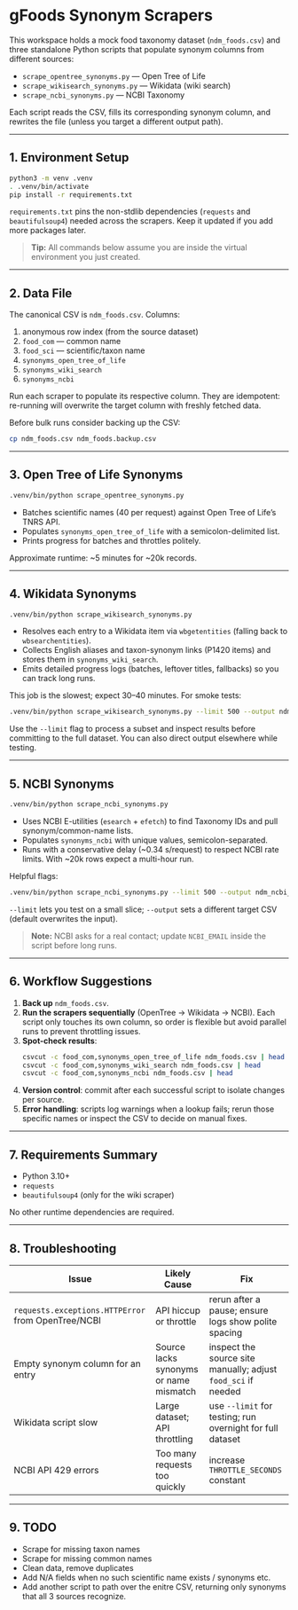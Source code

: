 # gFoods Synonym Scrapers

This workspace holds a mock food taxonomy dataset (`ndm_foods.csv`) and three standalone Python scripts that populate synonym columns from different sources:

- `scrape_opentree_synonyms.py` — Open Tree of Life
- `scrape_wikisearch_synonyms.py` — Wikidata (wiki search)
- `scrape_ncbi_synonyms.py` — NCBI Taxonomy

Each script reads the CSV, fills its corresponding synonym column, and rewrites the file (unless you target a different output path).

---

## 1. Environment Setup

```bash
python3 -m venv .venv
. .venv/bin/activate
pip install -r requirements.txt
```

`requirements.txt` pins the non-stdlib dependencies (`requests` and `beautifulsoup4`) needed across the scrapers. Keep it updated if you add more packages later.

> **Tip:** All commands below assume you are inside the virtual environment you just created.

---

## 2. Data File

The canonical CSV is `ndm_foods.csv`. Columns:

1. anonymous row index (from the source dataset)
2. `food_com` — common name
3. `food_sci` — scientific/taxon name
4. `synonyms_open_tree_of_life`
5. `synonyms_wiki_search`
6. `synonyms_ncbi`

Run each scraper to populate its respective column. They are idempotent: re-running will overwrite the target column with freshly fetched data.

Before bulk runs consider backing up the CSV:

```bash
cp ndm_foods.csv ndm_foods.backup.csv
```

---

## 3. Open Tree of Life Synonyms

```bash
.venv/bin/python scrape_opentree_synonyms.py
```

- Batches scientific names (40 per request) against Open Tree of Life’s TNRS API.
- Populates `synonyms_open_tree_of_life` with a semicolon-delimited list.
- Prints progress for batches and throttles politely.

Approximate runtime: ~5 minutes for ~20k records.

---

## 4. Wikidata Synonyms

```bash
.venv/bin/python scrape_wikisearch_synonyms.py
```

- Resolves each entry to a Wikidata item via `wbgetentities` (falling back to `wbsearchentities`).
- Collects English aliases and taxon-synonym links (P1420 items) and stores them in `synonyms_wiki_search`.
- Emits detailed progress logs (batches, leftover titles, fallbacks) so you can track long runs.

This job is the slowest; expect 30–40 minutes. For smoke tests:

```bash
.venv/bin/python scrape_wikisearch_synonyms.py --limit 500 --output ndm_wiki_sample.csv
```

Use the `--limit` flag to process a subset and inspect results before committing to the full dataset. You can also direct output elsewhere while testing.

---

## 5. NCBI Synonyms

```bash
.venv/bin/python scrape_ncbi_synonyms.py
```

- Uses NCBI E-utilities (`esearch` + `efetch`) to find Taxonomy IDs and pull synonym/common-name lists.
- Populates `synonyms_ncbi` with unique values, semicolon-separated.
- Runs with a conservative delay (~0.34 s/request) to respect NCBI rate limits. With ~20k rows expect a multi-hour run.

Helpful flags:

```bash
.venv/bin/python scrape_ncbi_synonyms.py --limit 500 --output ndm_ncbi_sample.csv
```

`--limit` lets you test on a small slice; `--output` sets a different target CSV (default overwrites the input).

> **Note:** NCBI asks for a real contact; update `NCBI_EMAIL` inside the script before long runs.

---

## 6. Workflow Suggestions

1. **Back up** `ndm_foods.csv`.
2. **Run the scrapers sequentially** (OpenTree → Wikidata → NCBI). Each script only touches its own column, so order is flexible but avoid parallel runs to prevent throttling issues.
3. **Spot-check results**:
   ```bash
   csvcut -c food_com,synonyms_open_tree_of_life ndm_foods.csv | head
   csvcut -c food_com,synonyms_wiki_search ndm_foods.csv | head
   csvcut -c food_com,synonyms_ncbi ndm_foods.csv | head
   ```
4. **Version control**: commit after each successful script to isolate changes per source.
5. **Error handling**: scripts log warnings when a lookup fails; rerun those specific names or inspect the CSV to decide on manual fixes.

---

## 7. Requirements Summary

- Python 3.10+
- `requests`
- `beautifulsoup4` (only for the wiki scraper)

No other runtime dependencies are required.

---

## 8. Troubleshooting

| Issue | Likely Cause | Fix |
|-------|--------------|-----|
| `requests.exceptions.HTTPError` from OpenTree/NCBI | API hiccup or throttle | rerun after a pause; ensure logs show polite spacing |
| Empty synonym column for an entry | Source lacks synonyms or name mismatch | inspect the source site manually; adjust `food_sci` if needed |
| Wikidata script slow | Large dataset; API throttling | use `--limit` for testing; run overnight for full dataset |
| NCBI API 429 errors | Too many requests too quickly | increase `THROTTLE_SECONDS` constant |

---

## 9. TODO

- Scrape for missing taxon names
- Scrape for missing common names
- Clean data, remove duplicates
- Add N/A fields when no such scientific name exists / synonyms etc.
- Add another script to path over the enitre CSV, returning only synonyms that all 3 sources recognize.
